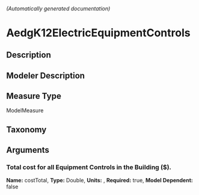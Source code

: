 

###### (Automatically generated documentation)

# AedgK12ElectricEquipmentControls

## Description


## Modeler Description


## Measure Type
ModelMeasure

## Taxonomy


## Arguments


### Total cost for all Equipment Controls in the Building ($).

**Name:** costTotal,
**Type:** Double,
**Units:** ,
**Required:** true,
**Model Dependent:** false




